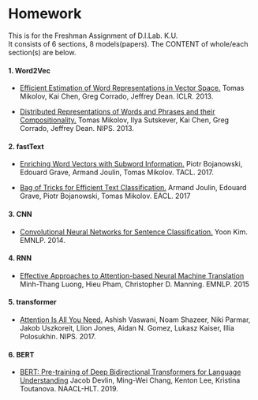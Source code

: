 # Homework
This is for the Freshman Assignment of D.I.Lab. K.U.  
It consists of 6 sections, 8 models(papers). The CONTENT of whole/each section(s) are below.

#### 1. Word2Vec
- [Efficient Estimation of Word Representations in Vector Space.](https://arxiv.org/abs/1301.3781)
Tomas Mikolov, Kai Chen, Greg Corrado, Jeffrey Dean. ICLR. 2013.

- [Distributed Representations of Words and Phrases and their Compositionality.](https://arxiv.org/abs/1310.4546)
Tomas Mikolov, Ilya Sutskever, Kai Chen, Greg Corrado, Jeffrey Dean. NIPS. 2013.

#### 2. fastText
- [Enriching Word Vectors with Subword Information.](https://arxiv.org/abs/1607.04606)
Piotr Bojanowski, Edouard Grave, Armand Joulin, Tomas Mikolov. TACL. 2017.

- [Bag of Tricks for Efficient Text Classification.](https://arxiv.org/abs/1607.01759)
Armand Joulin, Edouard Grave, Piotr Bojanowski, Tomas Mikolov. EACL. 2017

#### 3. CNN
- [Convolutional Neural Networks for Sentence Classification.](https://arxiv.org/abs/1408.5882)
Yoon Kim. EMNLP. 2014.

#### 4. RNN
- [Effective Approaches to Attention-based Neural Machine Translation](https://arxiv.org/abs/1508.04025)
Minh-Thang Luong, Hieu Pham, Christopher D. Manning. EMNLP. 2015

#### 5. transformer
- [Attention Is All You Need.](https://arxiv.org/abs/1706.03762)
Ashish Vaswani, Noam Shazeer, Niki Parmar, Jakob Uszkoreit, Llion Jones, Aidan N. Gomez, Lukasz Kaiser, Illia Polosukhin. NIPS. 2017.

#### 6. BERT
- [BERT: Pre-training of Deep Bidirectional Transformers for Language Understanding](https://arxiv.org/abs/1810.04805)
Jacob Devlin, Ming-Wei Chang, Kenton Lee, Kristina Toutanova. NAACL-HLT. 2019.
